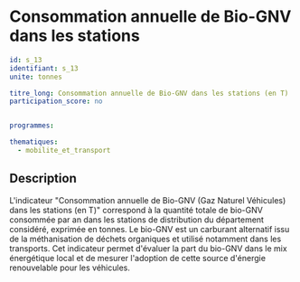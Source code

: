 # Consommation annuelle de Bio-GNV dans les stations

```yaml
id: s_13
identifiant: s_13
unite: tonnes

titre_long: Consommation annuelle de Bio-GNV dans les stations (en T)
participation_score: no


programmes:

thematiques:
  - mobilite_et_transport

```
## Description
L'indicateur "Consommation annuelle de Bio-GNV (Gaz Naturel Véhicules) dans les stations (en T)" correspond à la quantité totale de bio-GNV consommée par an dans les stations de distribution du département considéré, exprimée en tonnes. Le bio-GNV est un carburant alternatif issu de la méthanisation de déchets organiques et utilisé notamment dans les transports. Cet indicateur permet d'évaluer la part du bio-GNV dans le mix énergétique local et de mesurer l'adoption de cette source d'énergie renouvelable pour les véhicules.
